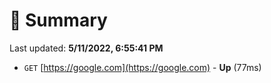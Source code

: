 # 📖 Summary
Last updated: **5/11/2022, 6:55:41 PM**

- `GET` [https://google.com](https://google.com) - **Up** (77ms)
